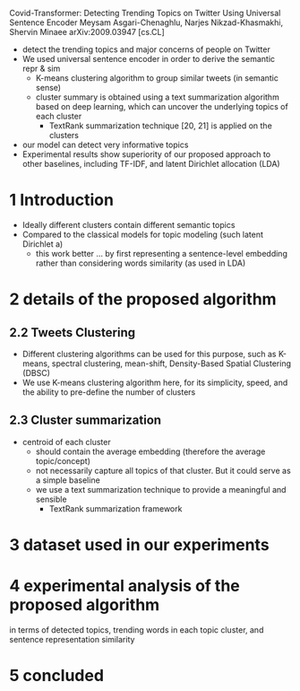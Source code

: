 Covid-Transformer: Detecting Trending Topics on Twitter 
  Using Universal Sentence Encoder
Meysam Asgari-Chenaghlu, Narjes Nikzad-Khasmakhi, Shervin Minaee
arXiv:2009.03947 [cs.CL]

* detect the trending topics and major concerns of people on Twitter
* We used universal sentence encoder in order to derive the semantic repr & sim
  * K-means clustering algorithm to group similar tweets (in semantic sense)
  * cluster summary is obtained using a text summarization algorithm based on
    deep learning, which can uncover the underlying topics of each cluster
    * TextRank summarization technique [20, 21] is applied on the clusters
* our model can detect very informative topics
* Experimental results show superiority of our proposed approach to other
  baselines, including TF-IDF, and latent Dirichlet allocation (LDA)

# 1 Introduction

* Ideally different clusters contain different semantic topics
* Compared to the classical models for topic modeling (such latent Dirichlet a)
  * this work better ... by first representing a sentence-level embedding
    rather than considering words similarity (as used in LDA)

# 2 details of the proposed algorithm

## 2.2 Tweets Clustering

* Different clustering algorithms can be used for this purpose, such as
  K-means, spectral clustering, mean-shift, Density-Based Spatial Clustering
  (DBSC)
* We use K-means clustering algorithm here, for its simplicity, speed, and the
  ability to pre-define the number of clusters

## 2.3 Cluster summarization

* centroid of each cluster
  * should contain the average embedding (therefore the average topic/concept)
  * not necessarily capture all topics of that cluster. But it could serve as a
    simple baseline
  * we use a text summarization technique to provide a meaningful and sensible
    * TextRank summarization framework

# 3 dataset used in our experiments

# 4 experimental analysis of the proposed algorithm 

in terms of detected topics, trending words in each topic cluster, and 
sentence representation similarity

# 5 concluded
